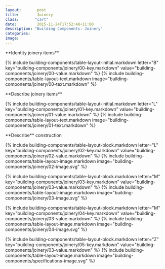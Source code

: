 ```yaml
---
layout:       post
title:        Joinery
class:       "cart"
date:         2015-11-24T17:52:48+11:00
description: "Building Components: Joinery"
categories:      
image:        
---
```

<div class="building-components">
<dl>

<div markdown="1" class="building-components-title">
<span class="caps">**Identity joinery items**</span>
</div>

{% include building-components/table-layout-initial.markdown letter="B" key="building-components/joinery/00-key.markdown" value="building-components/joinery/00-value.markdown" %}
{% include building-components/table-layout-text.markdown image="building-components/joinery/00-text.markdown" %}

<div markdown="1" class="building-components-title">
<span class="caps">**Describe joinery items**</span>
</div>

{% include building-components/table-layout-initial.markdown letter="L" key="building-components/joinery/01-key.markdown" value="building-components/joinery/01-value.markdown" %}
{% include building-components/table-layout-text.markdown image="building-components/joinery/01-text.markdown" %}

<div markdown="1" class="building-components-title">
<span class="caps">**Describe** construction</span>
</div>

{% include building-components/table-layout-block.markdown letter="L" key="building-components/joinery/02-key.markdown" value="building-components/joinery/02-value.markdown"  %}
{% include building-components/table-layout-image.markdown image="building-components/joinery/02-image.svg" %}

{% include building-components/table-layout-block.markdown letter="M" key="building-components/joinery/03-key.markdown" value="building-components/joinery/03-value.markdown"  %}
{% include building-components/table-layout-image.markdown image="building-components/joinery/03-image.svg" %}

{% include building-components/table-layout-block.markdown letter="M" key="building-components/joinery/04-key.markdown" value="building-components/joinery/03-value.markdown"  %}
{% include building-components/table-layout-image.markdown image="building-components/joinery/04-image.svg" %}

{% include building-components/table-layout-block.markdown letter="Z" key="building-components/joinery/05-key.markdown" value="building-components/joinery/03-value.markdown"  %}
{% include building-components/table-layout-image.markdown image="building-components/specifications-image.svg" %}


</dl>
</div>